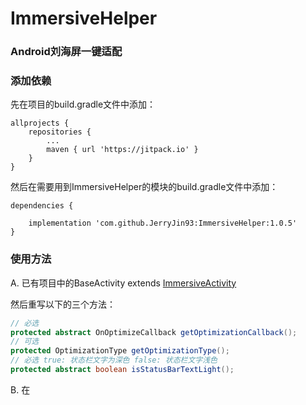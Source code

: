 # ImmersiveHelper
### Android刘海屏一键适配



### 添加依赖

先在项目的build.gradle文件中添加：

```
allprojects {
	repositories {
		...
		maven { url 'https://jitpack.io' }
	}
}
```



然后在需要用到ImmersiveHelper的模块的build.gradle文件中添加：

```
dependencies {

	implementation 'com.github.JerryJin93:ImmersiveHelper:1.0.5'
}
```



### 使用方法



A. 已有项目中的BaseActivity extends [ImmersiveActivity](../src/main/java/com/jerryjin/kit/ImmersiveActivity.java)

然后重写以下的三个方法：

```java
// 必选
protected abstract OnOptimizeCallback getOptimizationCallback();
// 可选
protected OptimizationType getOptimizationType();
// 必选 true: 状态栏文字为深色 false: 状态栏文字浅色
protected abstract boolean isStatusBarTextLight();
```



B. 在


